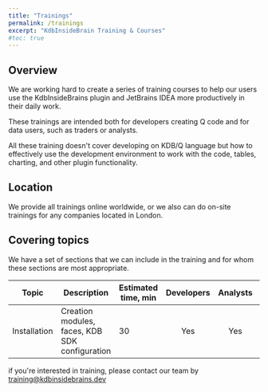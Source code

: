 ```yaml
---
title: "Trainings"
permalink: /trainings
excerpt: "KdbInsideBrain Training & Courses"
#toc: true
---
```


## Overview

We are working hard to create a series of training courses to help our users use the KdbInsideBrains plugin and
JetBrains IDEA more
productively in their daily work.

These trainings are intended both for developers creating Q code and for data users, such as traders or analysts.

All these training doesn't cover developing on KDB/Q language but how to effectively use the development environment to
work with the code, tables, charting, and other plugin functionality.

## Location

We provide all trainings online worldwide, or we also can do on-site trainings for any companies located in London.

## Covering topics

We have a set of sections that we can include in the training and for whom these sections are most appropriate.

| Topic        | Description                                    | Estimated time, min | Developers | Analysts | Users |
|--------------|------------------------------------------------|---------------------|:----------:|:--------:|:-----:|
| Installation | Creation modules, faces, KDB SDK configuration | 30                  |    Yes     |   Yes    |  Yes  |

if you're interested in training, please contact our team
by [training@kdbinsidebrains.dev](mailto:training@kdbinsidebrains.dev) 